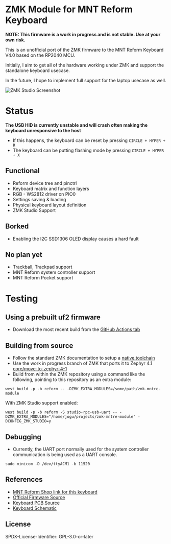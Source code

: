 # ZMK Module for MNT Reform Keyboard

**NOTE: This firmware is a work in progress and is not stable. Use at your own risk.**

This is an unofficial port of the ZMK firmware to the MNT Reform Keyboard V4.0 based on the RP2040 MCU.

Initially, I aim to get all of the hardware working under ZMK and support the standalone keyboard usecase.

In the future, I hope to implement full support for the laptop usecase as well.

![ZMK Studio Screenshot](https://github.com/user-attachments/assets/8b30a9c6-927b-4d7e-b47d-196373f5c54a)

# Status

**The USB HID is currently unstable and will crash often making the keyboard unresponsive to the host**

* If this happens, the keyboard can be reset by pressing `CIRCLE + HYPER + R`
* The keyboard can be putting flashing mode by pressing `CIRCLE + HYPER + X`

## Functional
* Reform device tree and pinctrl
* Keyboard matrix and function layers
* RGB - WS2812 driver on PIO0
* Settings saving & loading
* Physical keyboard layout definition
* ZMK Studio Support

## Borked
* Enabling the I2C SSD1306 OLED display causes a hard fault

## No plan yet
* Trackball, Trackpad support
* MNT Reform system controller support
* MNT Reform Pocket support

# Testing

## Using a prebuilt uf2 firmware

* Download the most recent build from the [GitHub Actions tab](https://github.com/joguSD/zmk-mntre-module/actions)

## Building from source

* Follow the standard ZMK documentation to setup a [native toolchain](https://zmk.dev/docs/development/local-toolchain/setup/native)
* Use the work in progress branch of ZMK that ports it to Zephyr 4.1 [core/move-to-zephyr-4-1](https://github.com/petejohanson/zmk/tree/core%2Fmove-to-zephyr-4-1)
* Build from within the ZMK repository using a command like the following, pointing to this repository as an extra module:

```
west build -p -b reform -- -DZMK_EXTRA_MODULES=/some/path/zmk-mntre-module
```

With ZMK Studio support enabled:

```
west build -p -b reform -S studio-rpc-usb-uart -- -DZMK_EXTRA_MODULES="/home/jogu/projects/zmk-mntre-module" -DCONFIG_ZMK_STUDIO=y
```

## Debugging

* Currently, the UART port normally used for the system controller communication is being used as a UART console.

```
sudo minicom -D /dev/ttyACM1 -b 11520
```

## References

* [MNT Reform Shop link for this keyboard](https://shop.mntre.com/products/mnt-reform-keyboard-30)
* [Official Firmware Source](https://source.mnt.re/reform/reform/-/tree/master/reform2-keyboard4-fw?ref_type=heads)
* [Keyboard PCB Source](https://source.mnt.re/reform/reform/-/tree/master/reform2-keyboard4-pcb?ref_type=heads)
* [Keyboard Schematic](https://mntre.com/documentation/reform-handbook/schematics.html#keyboard-schematics)

## License

SPDX-License-Identifier: GPL-3.0-or-later
